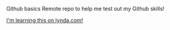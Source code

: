 Github basics
Remote repo to help me test out my Github skills!

[I'm learning this on lynda.com!](http://www.lynda.com)
